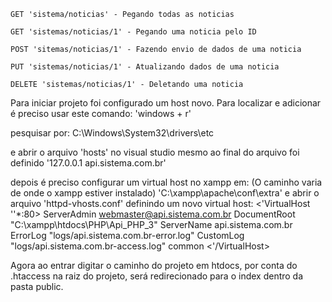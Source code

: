 ```
GET 'sistema/noticias' - Pegando todas as noticias
```

```
GET 'sistemas/noticias/1' - Pegando uma noticia pelo ID
```

```
POST 'sitemas/noticias/1' - Fazendo envio de dados de uma noticia
```

```
PUT 'sistemas/noticias/1' - Atualizando dados de uma noticia
```

```
DELETE 'sistemas/noticias/1' - Deletando uma noticia
```

Para iniciar projeto foi configurado um host novo. Para localizar e adicionar é preciso usar este comando:
'windows + r'

pesquisar por:
C:\Windows\System32\drivers\etc

e abrir o arquivo 'hosts' no visual studio mesmo
ao final do arquivo foi definido
'127.0.0.1 api.sistema.com.br'

depois é preciso configurar um virtual host no xampp
em:
(O caminho varia de onde o xampp estiver instalado)
'C:\xampp\apache\conf\extra'
e abrir o arquivo 'httpd-vhosts.conf'
definindo um novo virtual host:
<'VirtualHost '\'\*:80>
ServerAdmin webmaster@api.sistema.com.br
DocumentRoot "C:\xampp\htdocs\PHP\Api_PHP_3"
ServerName api.sistema.com.br
ErrorLog "logs/api.sistema.com.br-error.log"
CustomLog "logs/api.sistema.com.br-access.log" common
<'/VirtualHost>

Agora ao entrar digitar o caminho do projeto em htdocs, por conta do .htaccess na raiz do projeto, será redirecionado para o index dentro da pasta public.
